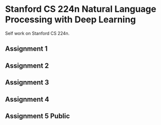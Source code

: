 # Stanford CS 224n Natural Language Processing with Deep Learning

Self work on Stanford CS 224n.

## Assignment 1

## Assignment 2

## Assignment 3

## Assignment 4

## Assignment 5 Public
